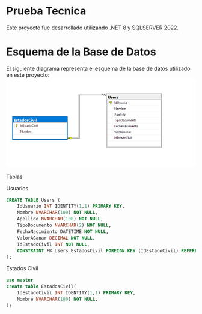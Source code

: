 # Prueba Tecnica

Este proyecto fue desarrollado utilizando .NET 8 y SQLSERVER 2022.


# Esquema de la Base de Datos

El siguiente diagrama representa el esquema de la base de datos utilizado en este proyecto:
![alt text](image.png)

Tablas 

Usuarios

```sql
CREATE TABLE Users (
    IdUsuario INT IDENTITY(1,1) PRIMARY KEY,
    Nombre NVARCHAR(100) NOT NULL,
    Apellido NVARCHAR(100) NOT NULL,
    TipoDocumento NVARCHAR(2) NOT NULL,
    FechaNacimiento DATETIME NOT NULL,
    ValorAGanar DECIMAL NOT NULL,
    IdEstadoCivil INT NOT NULL,
    CONSTRAINT FK_Users_EstadosCivil FOREIGN KEY (IdEstadoCivil) REFERENCES EstadosCivil(IdEstadoCivil)
);
```

Estados Civil

```sql
use master
create table EstadosCivil(
	IdEstadoCivil INT IDENTITY(1,1) PRIMARY KEY,
	Nombre NVARCHAR(100) NOT NULL,
);
```
